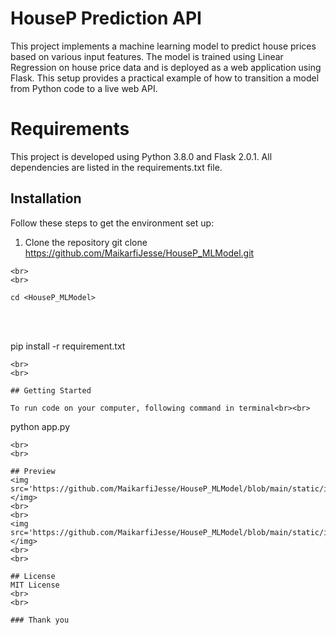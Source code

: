 # HouseP Prediction API
This project implements a machine learning model to predict house prices based on various input features. The model is trained using Linear Regression on house price data and is deployed as a web application using Flask. This setup provides a practical example of how to transition a model from Python code to a live web API.

# Requirements 
This project is developed using Python 3.8.0 and Flask 2.0.1. All dependencies are listed in the requirements.txt file.

## Installation
Follow these steps to get the environment set up:
1. Clone the repository
git clone <https://github.com/MaikarfiJesse/HouseP_MLModel.git>
```
<br>
<br>

cd <HouseP_MLModel>
```
<br>
<br>

pip install -r requirement.txt
```
<br>
<br>

## Getting Started

To run code on your computer, following command in terminal<br><br>
```
python app.py
```
<br>
<br>

## Preview
<img src='https://github.com/MaikarfiJesse/HouseP_MLModel/blob/main/static/images/form.png'></img>
<br>
<br>
<img src='https://github.com/MaikarfiJesse/HouseP_MLModel/blob/main/static/images/prediction.png'></img>
<br>
<br>

## License
MIT License
<br>
<br>

### Thank you
